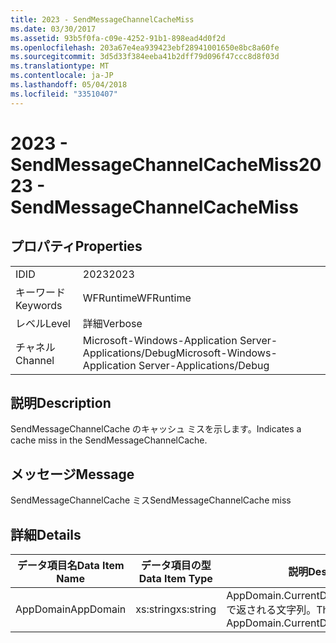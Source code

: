 ```yaml
---
title: 2023 - SendMessageChannelCacheMiss
ms.date: 03/30/2017
ms.assetid: 93b5f0fa-c09e-4252-91b1-898ead4d0f2d
ms.openlocfilehash: 203a67e4ea939423ebf28941001650e8bc8a60fe
ms.sourcegitcommit: 3d5d33f384eeba41b2dff79d096f47ccc8d8f03d
ms.translationtype: MT
ms.contentlocale: ja-JP
ms.lasthandoff: 05/04/2018
ms.locfileid: "33510407"
---
```

# <a name="2023---sendmessagechannelcachemiss"></a><span data-ttu-id="aa877-102">2023 - SendMessageChannelCacheMiss</span><span class="sxs-lookup"><span data-stu-id="aa877-102">2023 - SendMessageChannelCacheMiss</span></span>
## <a name="properties"></a><span data-ttu-id="aa877-103">プロパティ</span><span class="sxs-lookup"><span data-stu-id="aa877-103">Properties</span></span>  
  
|||  
|-|-|  
|<span data-ttu-id="aa877-104">ID</span><span class="sxs-lookup"><span data-stu-id="aa877-104">ID</span></span>|<span data-ttu-id="aa877-105">2023</span><span class="sxs-lookup"><span data-stu-id="aa877-105">2023</span></span>|  
|<span data-ttu-id="aa877-106">キーワード</span><span class="sxs-lookup"><span data-stu-id="aa877-106">Keywords</span></span>|<span data-ttu-id="aa877-107">WFRuntime</span><span class="sxs-lookup"><span data-stu-id="aa877-107">WFRuntime</span></span>|  
|<span data-ttu-id="aa877-108">レベル</span><span class="sxs-lookup"><span data-stu-id="aa877-108">Level</span></span>|<span data-ttu-id="aa877-109">詳細</span><span class="sxs-lookup"><span data-stu-id="aa877-109">Verbose</span></span>|  
|<span data-ttu-id="aa877-110">チャネル</span><span class="sxs-lookup"><span data-stu-id="aa877-110">Channel</span></span>|<span data-ttu-id="aa877-111">Microsoft-Windows-Application Server-Applications/Debug</span><span class="sxs-lookup"><span data-stu-id="aa877-111">Microsoft-Windows-Application Server-Applications/Debug</span></span>|  
  
## <a name="description"></a><span data-ttu-id="aa877-112">説明</span><span class="sxs-lookup"><span data-stu-id="aa877-112">Description</span></span>  
 <span data-ttu-id="aa877-113">SendMessageChannelCache のキャッシュ ミスを示します。</span><span class="sxs-lookup"><span data-stu-id="aa877-113">Indicates a cache miss in the SendMessageChannelCache.</span></span>  
  
## <a name="message"></a><span data-ttu-id="aa877-114">メッセージ</span><span class="sxs-lookup"><span data-stu-id="aa877-114">Message</span></span>  
 <span data-ttu-id="aa877-115">SendMessageChannelCache ミス</span><span class="sxs-lookup"><span data-stu-id="aa877-115">SendMessageChannelCache miss</span></span>  
  
## <a name="details"></a><span data-ttu-id="aa877-116">詳細</span><span class="sxs-lookup"><span data-stu-id="aa877-116">Details</span></span>  
  
|<span data-ttu-id="aa877-117">データ項目名</span><span class="sxs-lookup"><span data-stu-id="aa877-117">Data Item Name</span></span>|<span data-ttu-id="aa877-118">データ項目の型</span><span class="sxs-lookup"><span data-stu-id="aa877-118">Data Item Type</span></span>|<span data-ttu-id="aa877-119">説明</span><span class="sxs-lookup"><span data-stu-id="aa877-119">Description</span></span>|  
|--------------------|--------------------|-----------------|  
|<span data-ttu-id="aa877-120">AppDomain</span><span class="sxs-lookup"><span data-stu-id="aa877-120">AppDomain</span></span>|<span data-ttu-id="aa877-121">xs:string</span><span class="sxs-lookup"><span data-stu-id="aa877-121">xs:string</span></span>|<span data-ttu-id="aa877-122">AppDomain.CurrentDomain.FriendlyName で返される文字列。</span><span class="sxs-lookup"><span data-stu-id="aa877-122">The string returned by AppDomain.CurrentDomain.FriendlyName.</span></span>|
